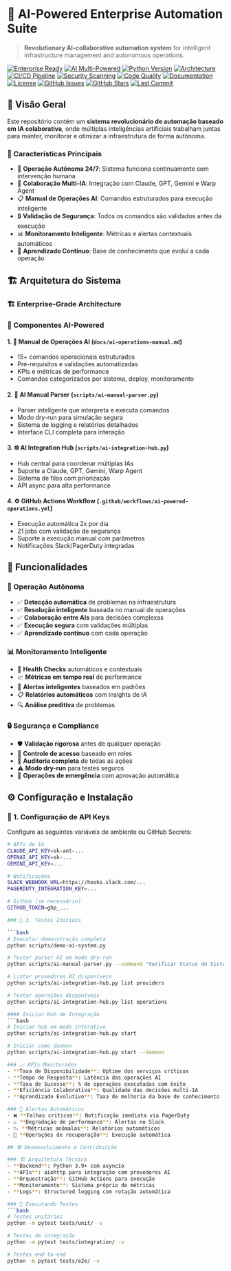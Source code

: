 # 🤖 AI-Powered Enterprise Automation Suite

> **Revolutionary AI-collaborative automation system** for intelligent infrastructure management and autonomous operations.

[![Enterprise Ready](https://img.shields.io/badge/enterprise-ready-brightgreen?style=for-the-badge)](https://github.com/arturdr-org/AI-powered-AI-powered-org-automation-suite)
[![AI Multi-Powered](https://img.shields.io/badge/AI-Multi--Powered-blue?style=for-the-badge&logo=openai)](https://github.com/arturdr-org/AI-powered-AI-powered-org-automation-suite)
[![Python Version](https://img.shields.io/badge/Python-3.9+-yellow?style=for-the-badge&logo=python)](https://python.org)
[![Architecture](https://img.shields.io/badge/Architecture-Enterprise--Grade-orange?style=for-the-badge)](https://github.com/arturdr-org/AI-powered-AI-powered-org-automation-suite)
[![CI/CD Pipeline](https://img.shields.io/badge/CI%2FCD-Automated-green?style=for-the-badge&logo=github-actions)](https://github.com/arturdr-org/AI-powered-AI-powered-org-automation-suite/actions)
[![Security Scanning](https://img.shields.io/badge/Security-Scanning-red?style=for-the-badge&logo=security)](https://github.com/arturdr-org/AI-powered-AI-powered-org-automation-suite)
[![Code Quality](https://img.shields.io/badge/Code%20Quality-A+-brightgreen?style=for-the-badge&logo=sonarcloud)](https://github.com/arturdr-org/AI-powered-AI-powered-org-automation-suite)
[![Documentation](https://img.shields.io/badge/Docs-Comprehensive-blue?style=for-the-badge&logo=gitbook)](https://github.com/arturdr-org/AI-powered-AI-powered-org-automation-suite/tree/main/docs)
[![License](https://img.shields.io/badge/License-MIT-purple?style=for-the-badge)](https://github.com/arturdr-org/AI-powered-AI-powered-org-automation-suite/blob/main/LICENSE)
[![GitHub Issues](https://img.shields.io/github/issues/arturdr-org/AI-powered-AI-powered-org-automation-suite?style=for-the-badge)](https://github.com/arturdr-org/AI-powered-AI-powered-org-automation-suite/issues)
[![GitHub Stars](https://img.shields.io/github/stars/arturdr-org/AI-powered-AI-powered-org-automation-suite?style=for-the-badge)](https://github.com/arturdr-org/AI-powered-AI-powered-org-automation-suite/stargazers)
[![Last Commit](https://img.shields.io/github/last-commit/arturdr-org/AI-powered-AI-powered-org-automation-suite?style=for-the-badge)](https://github.com/arturdr-org/AI-powered-AI-powered-org-automation-suite/commits/main)

## 🌟 Visão Geral

Este repositório contém um **sistema revolucionário de automação baseado em IA colaborativa**, onde múltiplas inteligências artificiais trabalham juntas para manter, monitorar e otimizar a infraestrutura de forma autônoma.

### 🎯 Características Principais

- 🤖 **Operação Autônoma 24/7**: Sistema funciona continuamente sem intervenção humana
- 🧠 **Colaboração Multi-IA**: Integração com Claude, GPT, Gemini e Warp Agent
- 📋 **Manual de Operações AI**: Comandos estruturados para execução inteligente
- 🔒 **Validação de Segurança**: Todos os comandos são validados antes da execução
- 📊 **Monitoramento Inteligente**: Métricas e alertas contextuais automáticos
- 🔄 **Aprendizado Contínuo**: Base de conhecimento que evolui a cada operação

## 🏗️ Arquitetura do Sistema

### 🏗️ Enterprise-Grade Architecture


### 🎯 Componentes AI-Powered

#### 1. 🧠 **Manual de Operações AI** (`docs/ai-operations-manual.md`)
- 15+ comandos operacionais estruturados
- Pré-requisitos e validações automatizadas
- KPIs e métricas de performance
- Comandos categorizados por sistema, deploy, monitoramento

#### 2. 🤖 **AI Manual Parser** (`scripts/ai-manual-parser.py`)
- Parser inteligente que interpreta e executa comandos
- Modo dry-run para simulação segura
- Sistema de logging e relatórios detalhados
- Interface CLI completa para interação

#### 3. 🌐 **AI Integration Hub** (`scripts/ai-integration-hub.py`)
- Hub central para coordenar múltiplas IAs
- Suporte a Claude, GPT, Gemini, Warp Agent
- Sistema de filas com priorização
- API async para alta performance

#### 4. ⚙️ **GitHub Actions Workflow** (`.github/workflows/ai-powered-operations.yml`)
- Execução automática 2x por dia
- 21 jobs com validação de segurança
- Suporte a execução manual com parâmetros
- Notificações Slack/PagerDuty integradas

## 🚀 Funcionalidades

### 🤖 Operação Autônoma
- ✅ **Detecção automática** de problemas na infraestrutura
- ✅ **Resolução inteligente** baseada no manual de operações
- ✅ **Colaboração entre AIs** para decisões complexas
- ✅ **Execução segura** com validações múltiplas
- ✅ **Aprendizado contínuo** com cada operação

### 📊 Monitoramento Inteligente
- 🏥 **Health Checks** automáticos e contextuais
- 📈 **Métricas em tempo real** de performance
- 🚨 **Alertas inteligentes** baseados em padrões
- 📋 **Relatórios automáticos** com insights de IA
- 🔍 **Análise preditiva** de problemas

### 🔒 Segurança e Compliance
- 🛡️ **Validação rigorosa** antes de qualquer operação
- 🔐 **Controle de acesso** baseado em roles
- 📝 **Auditoria completa** de todas as ações
- ⚠️ **Modo dry-run** para testes seguros
- 🎯 **Operações de emergência** com aprovação automática

## ⚙️ Configuração e Instalação

### 🔑 1. Configuração de API Keys

Configure as seguintes variáveis de ambiente ou GitHub Secrets:

```bash
# APIs de IA
CLAUDE_API_KEY=sk-ant-...
OPENAI_API_KEY=sk-...  
GEMINI_API_KEY=...

# Notificações
SLACK_WEBHOOK_URL=https://hooks.slack.com/...
PAGERDUTY_INTEGRATION_KEY=...

# GitHub (se necessário)
GITHUB_TOKEN=ghp_...

### 🧪 3. Testes Iniciais

```bash
# Executar demonstração completa
python scripts/demo-ai-system.py

# Testar parser AI em modo dry-run
python scripts/ai-manual-parser.py --command "Verificar Status do Sistema" --dry-run

# Listar provedores AI disponíveis
python scripts/ai-integration-hub.py list providers

# Testar operações disponíveis
python scripts/ai-integration-hub.py list operations

#### Iniciar Hub de Integração
```bash
# Iniciar hub em modo interativo
python scripts/ai-integration-hub.py start

# Iniciar como daemon
python scripts/ai-integration-hub.py start --daemon

### 📈 KPIs Monitorados
- **Taxa de Disponibilidade**: Uptime dos serviços críticos
- **Tempo de Resposta**: Latência das operações AI
- **Taxa de Sucesso**: % de operações executadas com êxito
- **Eficiência Colaborativa**: Qualidade das decisões multi-IA
- **Aprendizado Evolutivo**: Taxa de melhoria da base de conhecimento

### 🚨 Alertas Automáticos
- ❌ **Falhas críticas**: Notificação imediata via PagerDuty
- ⚠️ **Degradação de performance**: Alertas no Slack
- 📉 **Métricas anômalas**: Relatórios automáticos
- 🔄 **Operações de recuperação**: Execução automática

## 🛠️ Desenvolvimento e Contribuição

### 🏗️ Arquitetura Técnica
- **Backend**: Python 3.9+ com asyncio
- **APIs**: aiohttp para integração com provedores AI
- **Orquestração**: GitHub Actions para execução
- **Monitoramento**: Sistema próprio de métricas
- **Logs**: Structured logging com rotação automática

### 🧪 Executando Testes
```bash
# Testes unitários
python -m pytest tests/unit/ -v

# Testes de integração
python -m pytest tests/integration/ -v

# Testes end-to-end
python -m pytest tests/e2e/ -v
